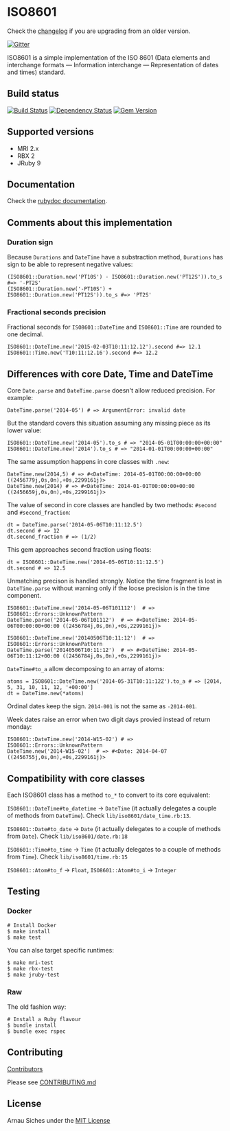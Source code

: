 # ISO8601

Check the [changelog](https://github.com/arnau/ISO8601/blob/master/CHANGELOG.md) if you are upgrading from an older version.

[![Gitter](https://badges.gitter.im/Join%20Chat.svg)](https://gitter.im/arnau/ISO8601?utm_source=badge&utm_medium=badge&utm_campaign=pr-badge&utm_content=badge)

ISO8601 is a simple implementation of the ISO 8601 (Data elements and
interchange formats — Information interchange — Representation of dates and
times) standard.

## Build status

[![Build Status](https://secure.travis-ci.org/arnau/ISO8601.png?branch=master)](http://travis-ci.org/arnau/ISO8601/)
[![Dependency Status](https://gemnasium.com/arnau/ISO8601.svg)](https://gemnasium.com/arnau/ISO8601)
[![Gem Version](https://badge.fury.io/rb/iso8601.svg)](http://badge.fury.io/rb/iso8601)

## Supported versions

* MRI 2.x
* RBX 2
* JRuby 9

## Documentation

Check the [rubydoc documentation](http://www.rubydoc.info/gems/iso8601).

## Comments about this implementation

### Duration sign

Because `Durations` and `DateTime` have a substraction method, `Durations` has
sign to be able to represent negative values:

    (ISO8601::Duration.new('PT10S') - ISO8601::Duration.new('PT12S')).to_s  #=> '-PT2S'
    (ISO8601::Duration.new('-PT10S') + ISO8601::Duration.new('PT12S')).to_s #=> 'PT2S'

### Fractional seconds precision

Fractional seconds for `ISO8601::DateTime` and `ISO8601::Time` are rounded to
one decimal.

    ISO8601::DateTime.new('2015-02-03T10:11:12.12').second #=> 12.1
    ISO8601::Time.new('T10:11:12.16').second #=> 12.2


## Differences with core Date, Time and DateTime

Core `Date.parse` and `DateTime.parse` doesn't allow reduced precision. For
example:

    DateTime.parse('2014-05') # => ArgumentError: invalid date

But the standard covers this situation assuming any missing piece as its lower
value:

    ISO8601::DateTime.new('2014-05').to_s # => "2014-05-01T00:00:00+00:00"
    ISO8601::DateTime.new('2014').to_s # => "2014-01-01T00:00:00+00:00"

The same assumption happens in core classes with `.new`:

    DateTime.new(2014,5) # => #<DateTime: 2014-05-01T00:00:00+00:00 ((2456779j,0s,0n),+0s,2299161j)>
    DateTime.new(2014) # => #<DateTime: 2014-01-01T00:00:00+00:00 ((2456659j,0s,0n),+0s,2299161j)>


The value of second in core classes are handled by two methods: `#second` and
`#second_fraction`:

    dt = DateTime.parse('2014-05-06T10:11:12.5')
    dt.second # => 12
    dt.second_fraction # => (1/2)

This gem approaches second fraction using floats:

    dt = ISO8601::DateTime.new('2014-05-06T10:11:12.5')
    dt.second # => 12.5

Unmatching precison is handled strongly. Notice the time fragment is lost in
`DateTime.parse` without warning only if the loose precision is in the time
component.

    ISO8601::DateTime.new('2014-05-06T101112')  # => ISO8601::Errors::UnknownPattern
    DateTime.parse('2014-05-06T101112')  # => #<DateTime: 2014-05-06T00:00:00+00:00 ((2456784j,0s,0n),+0s,2299161j)>

    ISO8601::DateTime.new('20140506T10:11:12')  # => ISO8601::Errors::UnknownPattern
    DateTime.parse('20140506T10:11:12')  # => #<DateTime: 2014-05-06T10:11:12+00:00 ((2456784j,0s,0n),+0s,2299161j)>


`DateTime#to_a` allow decomposing to an array of atoms:

    atoms = ISO8601::DateTime.new('2014-05-31T10:11:12Z').to_a # => [2014, 5, 31, 10, 11, 12, '+00:00']
    dt = DateTime.new(*atoms)

Ordinal dates keep the sign. `2014-001` is not the same as `-2014-001`.

Week dates raise an error when two digit days provied instead of return monday:

    ISO8601::DateTime.new('2014-W15-02') # => ISO8601::Errors::UnknownPattern
    DateTime.new('2014-W15-02')  # => #<Date: 2014-04-07 ((2456755j,0s,0n),+0s,2299161j)>


## Compatibility with core classes

Each ISO8601 class has a method `to_*` to convert to its core equivalent:

`ISO8601::DateTime#to_datetime` -> `DateTime` (it actually delegates a couple of
methods from `DateTime`).  Check `lib/iso8601/date_time.rb:13`.

`ISO8601::Date#to_date` -> `Date` (it actually delegates to a couple of methods
from `Date`).  Check `lib/iso8601/date.rb:18`

`ISO8601::Time#to_time` -> `Time` (it actually delegates to a couple of methods
from `Time`).  Check `lib/iso8601/time.rb:15`

`ISO8601::Atom#to_f` -> `Float`, `ISO8601::Atom#to_i` -> `Integer`


## Testing


### Docker

    # Install Docker
    $ make install
    $ make test

You can alse target specific runtimes:

    $ make mri-test
    $ make rbx-test
    $ make jruby-test

### Raw

The old fashion way:

    # Install a Ruby flavour
    $ bundle install
    $ bundle exec rspec


## Contributing

[Contributors](https://github.com/arnau/ISO8601/graphs/contributors)

Please see [CONTRIBUTING.md](./CONTRIBUTING.md)

## License

Arnau Siches under the [MIT License](https://github.com/arnau/ISO8601/blob/master/LICENSE)
